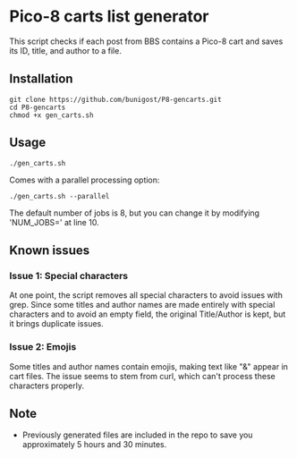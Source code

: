 # Pico-8 carts list generator

This script checks if each post from BBS contains a Pico-8 cart and saves its ID, title, and author to a file.

## Installation

    git clone https://github.com/bunigost/P8-gencarts.git
    cd P8-gencarts
    chmod +x gen_carts.sh

## Usage

    ./gen_carts.sh
    
Comes with a parallel processing option:

    ./gen_carts.sh --parallel

The default number of jobs is 8, but you can change it by modifying 'NUM_JOBS=' at line 10.

## Known issues

### Issue 1: Special characters
At one point, the script removes all special characters to avoid issues with grep.
Since some titles and author names are made entirely with special characters and to avoid an empty field, the original Title/Author is kept, but it brings duplicate issues.

### Issue 2: Emojis
Some titles and author names contain emojis, making text like "&amp;" appear in cart files. The issue seems to stem from curl, which can't process these characters properly.

## Note

- Previously generated files are included in the repo to save you approximately 5 hours and 30 minutes.